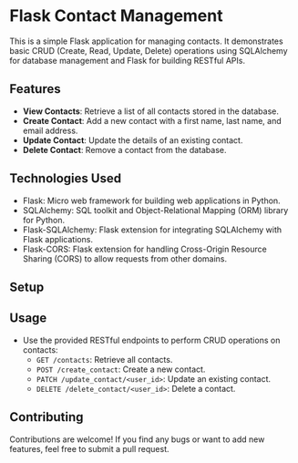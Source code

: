 # Flask Contact Management

This is a simple Flask application for managing contacts. It demonstrates basic CRUD (Create, Read, Update, Delete) operations using SQLAlchemy for database management and Flask for building RESTful APIs.

## Features

- **View Contacts**: Retrieve a list of all contacts stored in the database.
- **Create Contact**: Add a new contact with a first name, last name, and email address.
- **Update Contact**: Update the details of an existing contact.
- **Delete Contact**: Remove a contact from the database.

## Technologies Used

- Flask: Micro web framework for building web applications in Python.
- SQLAlchemy: SQL toolkit and Object-Relational Mapping (ORM) library for Python.
- Flask-SQLAlchemy: Flask extension for integrating SQLAlchemy with Flask applications.
- Flask-CORS: Flask extension for handling Cross-Origin Resource Sharing (CORS) to allow requests from other domains.

## Setup 

## Usage

- Use the provided RESTful endpoints to perform CRUD operations on contacts:
  - `GET /contacts`: Retrieve all contacts.
  - `POST /create_contact`: Create a new contact.
  - `PATCH /update_contact/<user_id>`: Update an existing contact.
  - `DELETE /delete_contact/<user_id>`: Delete a contact.

## Contributing

Contributions are welcome! If you find any bugs or want to add new features, feel free to submit a pull request.
